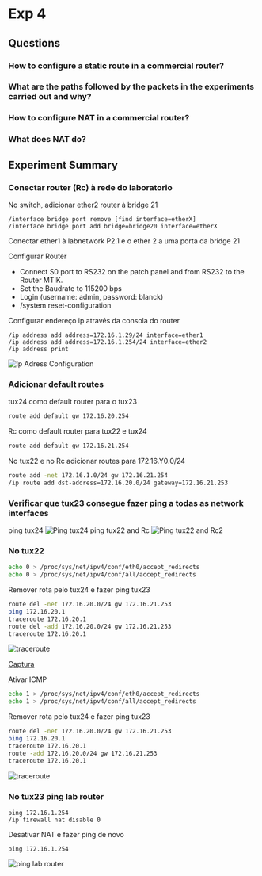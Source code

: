 # Exp 4

## Questions

### How to configure a static route in a commercial router?
### What are the paths followed by the packets in the experiments carried out and why?
### How to configure NAT in a commercial router?
### What does NAT do?

## Experiment Summary

### Conectar router (Rc) à rede do laboratorio

No switch, adicionar ether2 router à bridge 21
```
/interface bridge port remove [find interface=etherX]
/interface bridge port add bridge=bridge20 interface=etherX
```

Conectar ether1 à labnetwork P2.1 e o ether 2 a uma porta da bridge 21

Configurar Router
* Connect S0 port to RS232 on the patch panel and from RS232 to the Router MTIK.
* Set the Baudrate to 115200 bps
* Login (username: admin, password: blanck)
* /system reset-configuration

Configurar endereço ip através da consola do router
```
/ip address add address=172.16.1.29/24 interface=ether1
/ip address add address=172.16.1.254/24 interface=ether2
/ip address print
```
![Ip Adress Configuration](ipconfig.png)

### Adicionar default routes
tux24 como default router para o tux23
```bash
route add default gw 172.16.20.254
```

Rc como default router para tux22 e tux24
```bash
route add default gw 172.16.21.254
```

No tux22 e no Rc adicionar routes para 172.16.Y0.0/24
```bash
route add -net 172.16.1.0/24 gw 172.16.21.254
/ip route add dst-address=172.16.20.0/24 gateway=172.16.21.253
```

### Verificar que tux23 consegue fazer ping a todas as network interfaces

ping tux24
![Ping tux24](Screenshot%20at%202022-11-24%2013-00-49.png)
ping tux22 and Rc
![Ping tux22 and Rc2](Screenshot%20at%202022-11-24%2013-00-56.png)

### No tux22

```bash
echo 0 > /proc/sys/net/ipv4/conf/eth0/accept_redirects
echo 0 > /proc/sys/net/ipv4/conf/all/accept_redirects
```

Remover rota pelo tux24 e fazer ping tux23
```bash
route del -net 172.16.20.0/24 gw 172.16.21.253
ping 172.16.20.1
traceroute 172.16.20.1
route del -add 172.16.20.0/24 gw 172.16.21.253
traceroute 172.16.20.1
```

![traceroute](Screenshot%20at%202022-11-29%2019-13-24.png)

[Captura](exp4.pcapng)

Ativar ICMP

```bash
echo 1 > /proc/sys/net/ipv4/conf/eth0/accept_redirects
echo 1 > /proc/sys/net/ipv4/conf/all/accept_redirects
```

Remover rota pelo tux24 e fazer ping tux23
```bash
route del -net 172.16.20.0/24 gw 172.16.21.253
ping 172.16.20.1
traceroute 172.16.20.1
route -add 172.16.20.0/24 gw 172.16.21.253
traceroute 172.16.20.1
```

![traceroute](Screenshot%20at%202022-11-29%2019-14-34.png)

### No tux23 ping lab router
```ping
ping 172.16.1.254
/ip firewall nat disable 0
```
Desativar NAT e fazer ping de novo
```ping
ping 172.16.1.254
```

![ping lab router](Screenshot%20at%202022-11-29%2019-15-49.png)